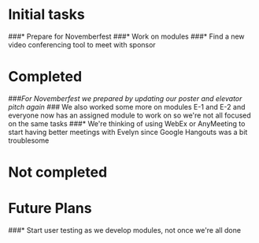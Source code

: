 # Initial tasks
###* Prepare for Novemberfest
###* Work on modules
###* Find a new video conferencing tool to meet with sponsor

# Completed
###*For Novemberfest we prepared by updating our poster and elevator pitch again 
###* We also worked some more on modules E-1 and E-2 and everyone now has an assigned module to work on so we're not all focused on the same tasks
###* We're thinking of using WebEx or AnyMeeting to start having better meetings with Evelyn since Google Hangouts was a bit troublesome

# Not completed
###

# Future Plans
###* Start user testing as we develop modules, not once we're all done
